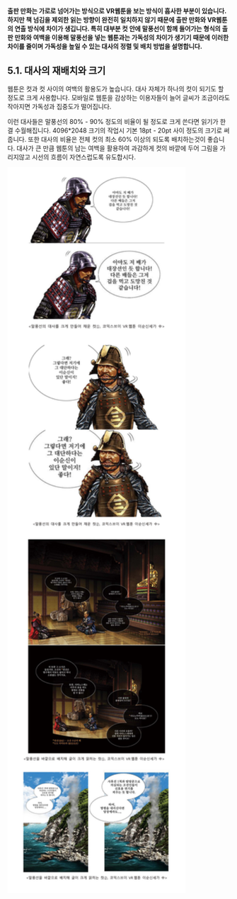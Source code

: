 #### 출판 만화는 가로로 넘어가는 방식으로 VR웹툰을 보는 방식이 흡사한 부분이 있습니다. 하지만 책 넘김을 제외한 읽는 방향이 완전히 일치하지 않기 때문에 출판 만화와 VR웹툰의 연출 방식에 차이가 생깁니다. 특히 대부분 컷 안에 말풍선이 함께 들어가는 형식의 출판 만화와 여백을 이용해 말풍선을 넣는 웹툰과는 가독성의 차이가 생기기 때문에 이러한 차이를 줄이며 가독성을 높일 수 있는 대사의 정렬 및 배치 방법을 설명합니다.

## 5.1. 대사의 재배치와 크기

웹툰은 컷과 컷 사이의 여백의 활용도가 높습니다. 대사 자체가 하나의 컷이 되기도 할 정도로 크게 사용합니다. 모바일로 웹툰을 감상하는 이용자들이 늘어 글씨가 조금이라도 작아지면 가독성과 집중도가 떨어집니다.  

이런 대사들은 말풍선의 80% - 90% 정도의 비율이 될 정도로 크게 쓴다면 읽기가 한결 수월해집니다. 4096*2048 크기의 작업시 기본 18pt - 20pt 사이 정도의 크기로 써줍니다. 또한 대사의 비율은 전체 컷의 최소 60% 이상의 되도록 배치하는것이 좋습니다. 대사가 큰 만큼 웹툰의 남는 여백을 활용하여 과감하게 컷의 바깥에 두어 그림을 가리지않고 시선의 흐름이 자연스럽도록 유도합시다.

<img src="../../images/5/5.1_1.jpg" height="80%" width="80%"/>

